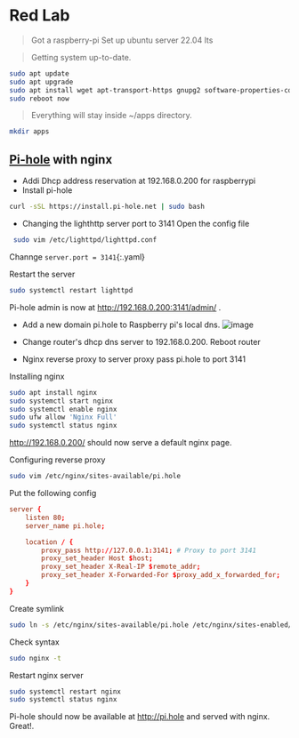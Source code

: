 # Red Lab

> Got a raspberry-pi
> Set up ubuntu server 22.04 lts

> Getting system up-to-date.
```bash
sudo apt update
sudo apt upgrade
sudo apt install wget apt-transport-https gnupg2 software-properties-common
sudo reboot now
```

> Everything will stay inside ~/apps directory.
```bash
mkdir apps
```

## [Pi-hole](https://github.com/pi-hole/pi-hole/#one-step-automated-install) with nginx

- Addi Dhcp address reservation at 192.168.0.200 for raspberrypi
- Install pi-hole
```bash
curl -sSL https://install.pi-hole.net | sudo bash
```

- Changing the lighthttp server port to 3141
Open the config file
```bash
 sudo vim /etc/lighttpd/lighttpd.conf
```
Channge `server.port = 3141`{:.yaml}

Restart the server
```bash
sudo systemctl restart lighttpd
```

Pi-hole admin is now at http://192.168.0.200:3141/admin/ .

- Add a new domain pi.hole to Raspberry pi's local dns. ![image](https://github.com/reduan2660/home-lab/assets/61122163/61eba62e-3348-4fff-a4b4-9147a3ce3fda)

- Change router's dhcp dns server to 192.168.0.200. Reboot router
- Nginx reverse proxy to server proxy pass pi.hole to port 3141

Installing nginx
```bash
sudo apt install nginx
sudo systemctl start nginx
sudo systemctl enable nginx
sudo ufw allow 'Nginx Full'
sudo systemctl status nginx
```

http://192.168.0.200/ should now serve a default nginx page.

Configuring reverse proxy
```bash
sudo vim /etc/nginx/sites-available/pi.hole
```

Put the following config 
```conf
server {
    listen 80;
    server_name pi.hole;

    location / {
        proxy_pass http://127.0.0.1:3141; # Proxy to port 3141
        proxy_set_header Host $host;
        proxy_set_header X-Real-IP $remote_addr;
        proxy_set_header X-Forwarded-For $proxy_add_x_forwarded_for;
    }
}
```

Create symlink
```bash
sudo ln -s /etc/nginx/sites-available/pi.hole /etc/nginx/sites-enabled/
```

Check syntax
```bash
sudo nginx -t
```

Restart nginx server
```bash
sudo systemctl restart nginx
sudo systemctl status nginx
```

Pi-hole should now be available at http://pi.hole and served with nginx. Great!.
